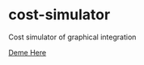 # cost-simulator
Cost simulator of graphical integration

<p><a href="https://mahmoud-nb.github.io/cost-simulator/" target="_blak" >Deme Here</a></p>
